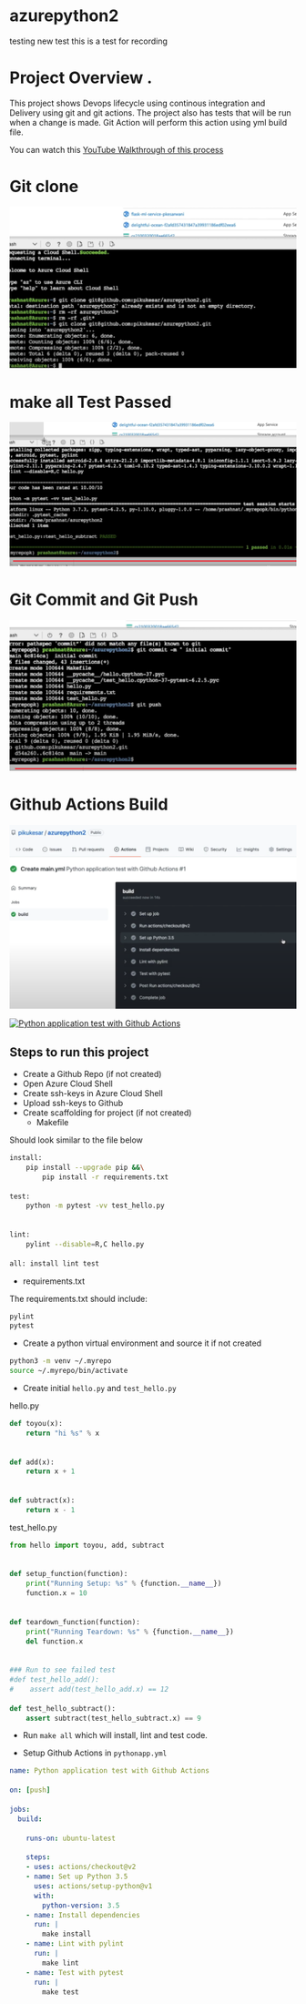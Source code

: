 # azurepython2
testing new test
this is a test for recording

# Project Overview . 
This project shows Devops lifecycle using continous integration and Delivery using git and git actions. The project also has tests that will be run when a change is made. Git Action will perform this action using yml build file.

You can watch this [YouTube Walkthrough of this process](https://youtu.be/wn59BHutCQA)

# Git clone
![Git clone](https://github.com/pikukesar/azurepython2/blob/3e7997e89ea3257fe34338e561cf4d01e6fcde66/Demo%201-Screen%20Shot%20Git%20clone.png)

# make all Test Passed
![make all Test Passed](https://github.com/pikukesar/azurepython2/blob/3e7997e89ea3257fe34338e561cf4d01e6fcde66/Demo%201%20Make%20all%20passed.png)

# Git Commit and Git Push
![Git Commit and Git Push](https://github.com/pikukesar/azurepython2/blob/3e7997e89ea3257fe34338e561cf4d01e6fcde66/Demo1%20Git%20commit%20and%20Push.png)

# Github Actions Build
![Github Actions](https://github.com/pikukesar/azurepython2/blob/46e09792790aff6415daaaf8e376a285b923c9bd/Git%20Action%20build.png)


[![Python application test with Github Actions](https://github.com/pikukesar/azurepython2/actions/workflows/main.yml/badge.svg)](https://github.com/pikukesar/azurepython2/actions/workflows/main.yml)





## Steps to run this project

* Create a Github Repo (if not created)
* Open Azure Cloud Shell
* Create ssh-keys in Azure Cloud Shell
* Upload ssh-keys to Github
* Create scaffolding for project (if not created)
  - Makefile

Should look similar to the file below

```bash
install:
	pip install --upgrade pip &&\
		pip install -r requirements.txt

test:
	python -m pytest -vv test_hello.py


lint:
	pylint --disable=R,C hello.py

all: install lint test
```

  - requirements.txt
  
The requirements.txt should include:

```bash
pylint
pytest
```

* Create a python virtual environment and source it if not created

```bash
python3 -m venv ~/.myrepo
source ~/.myrepo/bin/activate
```

* Create initial `hello.py` and `test_hello.py`

hello.py
```python
def toyou(x):
    return "hi %s" % x


def add(x):
    return x + 1


def subtract(x):
    return x - 1
```

test_hello.py
```python
from hello import toyou, add, subtract


def setup_function(function):
    print("Running Setup: %s" % {function.__name__})
    function.x = 10


def teardown_function(function):
    print("Running Teardown: %s" % {function.__name__})
    del function.x


### Run to see failed test
#def test_hello_add():
#    assert add(test_hello_add.x) == 12

def test_hello_subtract():
    assert subtract(test_hello_subtract.x) == 9

```


* Run `make all` which will install, lint and test code.

* Setup Github Actions in `pythonapp.yml`

```yaml
name: Python application test with Github Actions

on: [push]

jobs:
  build:

    runs-on: ubuntu-latest

    steps:
    - uses: actions/checkout@v2
    - name: Set up Python 3.5
      uses: actions/setup-python@v1
      with:
        python-version: 3.5
    - name: Install dependencies
      run: |
        make install
    - name: Lint with pylint
      run: |
        make lint
    - name: Test with pytest
      run: |
        make test
```
